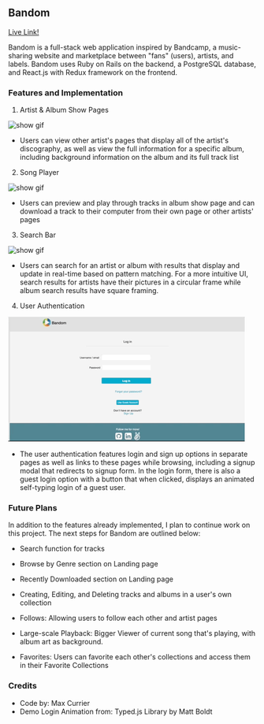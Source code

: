 ## Bandom

[Live Link!](https://bandom.herokuapp.com/#)

Bandom is a full-stack web application inspired by Bandcamp, a music-sharing
website and marketplace between "fans" (users), artists, and labels.
Bandom uses Ruby on Rails on the backend, a PostgreSQL database,
and React.js with Redux framework on the frontend.

### Features and Implementation

1. Artist & Album Show Pages

![show gif](app/assets/images/bandom.gif)

- Users can view other artist's pages that display all of the artist's discography,
as well as view the full information for a specific album, including background
information on the album and its full track list

2. Song Player

![show gif](app/assets/images/bandom.gif)

- Users can preview and play through tracks in album show page and can download a track to their computer from their own page or other artists' pages

3. Search Bar

![show gif](app/assets/images/bandom.gif)

- Users can search for an artist or album with results that display and update in real-time based on pattern matching. For a more intuitive UI, search results for artists have their pictures in a circular frame while album search results have square framing.

4. User Authentication

![login gif](app/assets/images/bandom-login.gif)

- The user authentication features login and sign up options in separate pages as well as links to these pages while browsing, including a signup modal that redirects to signup form. In the login form, there is also a guest login option with a button that when clicked, displays an animated self-typing login of a guest user.

### Future Plans

In addition to the features already implemented, I plan to continue work on this project. The next steps for Bandom are outlined below:

- Search function for tracks

- Browse by Genre section on Landing page

- Recently Downloaded section on Landing page

- Creating, Editing, and Deleting tracks and albums in a user's own collection

- Follows: Allowing users to follow each other and artist pages

- Large-scale Playback: Bigger Viewer of current song that's playing, with album art as background.

- Favorites: Users can favorite each other's collections and access them in their Favorite Collections

### Credits

* Code by: Max Currier
* Demo Login Animation from: Typed.js Library by Matt Boldt
